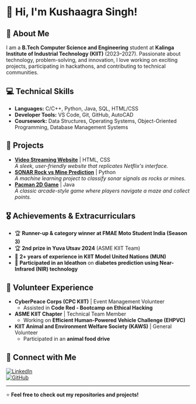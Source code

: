# 👋 Hi, I'm Kushaagra Singh!

## 🏫 About Me
I am a **B.Tech Computer Science and Engineering** student at **Kalinga Institute of Industrial Technology (KIIT)** (2023–2027). Passionate about technology, problem-solving, and innovation, I love working on exciting projects, participating in hackathons, and contributing to technical communities.

## 💻 Technical Skills
- **Languages:** C/C++, Python, Java, SQL, HTML/CSS  
- **Developer Tools:** VS Code, Git, GitHub, AutoCAD  
- **Coursework:** Data Structures, Operating Systems, Object-Oriented Programming, Database Management Systems  

## 🚀 Projects
- **[Video Streaming Website](https://github.com/maskedgojo/Netflix-Clone/)** | HTML, CSS  
  *A sleek, user-friendly website that replicates Netflix's interface.*  
- **[SONAR Rock vs Mine Prediction](https://github.com/yourproject)** | Python  
  *A machine learning project to classify sonar signals as rocks or mines.*  
- **[Pacman 2D Game](https://github.com/maskedgojo/Pacman)** | Java  
  *A classic arcade-style game where players navigate a maze and collect points.*  

## 🎖 Achievements & Extracurriculars
- 🏆 **Runner-up & category winner at FMAE Moto Student India (Season 3)**  
- 🏆 **2nd prize in Yuva Utsav 2024** (ASME KIIT Team)  
- 🎤 **2+ years of experience in KIIT Model United Nations (MUN)**  
- 🔬 **Participated in an Ideathon** on **diabetes prediction using Near-Infrared (NIR) technology**  

## 🌱 Volunteer Experience
- **CyberPeace Corps (CPC KIIT)** | Event Management Volunteer  
  - Assisted in **Code Red - Bootcamp on Ethical Hacking**  
- **ASME KIIT Chapter** | Technical Team Member  
  - Working on **Efficient Human-Powered Vehicle Challenge (EHPVC)**  
- **KIIT Animal and Environment Welfare Society (KAWS)** | General Volunteer  
  - Participated in an **animal food drive**  

## 🔗 Connect with Me
[![LinkedIn](https://img.shields.io/badge/LinkedIn-0A66C2?style=for-the-badge&logo=linkedin&logoColor=white)](https://www.linkedin.com/in/kushaagra-singh)  
[![GitHub](https://img.shields.io/badge/GitHub-181717?style=for-the-badge&logo=github&logoColor=white)](https://github.com/maskedgojo)  

---

⭐ **Feel free to check out my repositories and projects!**
